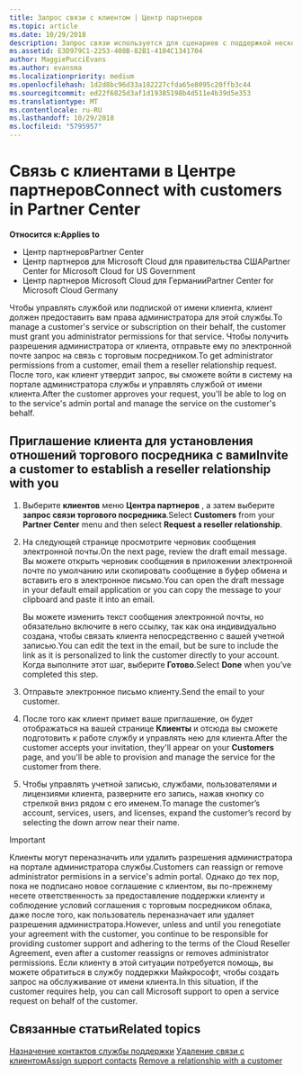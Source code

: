 ```yaml
---
title: Запрос связи с клиентом | Центр партнеров
ms.topic: article
ms.date: 10/29/2018
description: Запрос связи используется для сценариев с поддержкой нескольких партнеров и нескольких каналов. Он также используется, если клиент удаляет делегированные права администратора и вам нужно восстановить их для подготовки или поддержки клиента.
ms.assetid: E3D979C1-2253-408B-82B1-4104C1341704
author: MaggiePucciEvans
ms.author: evansma
ms.localizationpriority: medium
ms.openlocfilehash: 1d2d8bc96d33a182227cfda65e8095c20ffb3c44
ms.sourcegitcommit: ed22f6825d3af1d19385198b4d511e4b39d5e353
ms.translationtype: MT
ms.contentlocale: ru-RU
ms.lasthandoff: 10/29/2018
ms.locfileid: "5795957"
---
```

# <a name="connect-with-customers-in-partner-center"></a><span data-ttu-id="86408-104">Связь с клиентами в Центре партнеров</span><span class="sxs-lookup"><span data-stu-id="86408-104">Connect with customers in Partner Center</span></span>

**<span data-ttu-id="86408-105">Относится к:</span><span class="sxs-lookup"><span data-stu-id="86408-105">Applies to</span></span>**

-  <span data-ttu-id="86408-106">Центр партнеров</span><span class="sxs-lookup"><span data-stu-id="86408-106">Partner Center</span></span>
-  <span data-ttu-id="86408-107">Центр партнеров для Microsoft Cloud для правительства США</span><span class="sxs-lookup"><span data-stu-id="86408-107">Partner Center for Microsoft Cloud for US Government</span></span>
-  <span data-ttu-id="86408-108">Центр партнеров Microsoft Cloud для Германии</span><span class="sxs-lookup"><span data-stu-id="86408-108">Partner Center for Microsoft Cloud Germany</span></span>

<span data-ttu-id="86408-109">Чтобы управлять службой или подпиской от имени клиента, клиент должен предоставить вам права администратора для этой службы.</span><span class="sxs-lookup"><span data-stu-id="86408-109">To manage a customer's service or subscription on their behalf, the customer must grant you administrator permissions for that service.</span></span> <span data-ttu-id="86408-110">Чтобы получить разрешения администратора от клиента, отправьте ему по электронной почте запрос на связь с торговым посредником.</span><span class="sxs-lookup"><span data-stu-id="86408-110">To get administrator permissions from a customer, email them a reseller relationship request.</span></span> <span data-ttu-id="86408-111">После того, как клиент утвердит запрос, вы сможете войти в систему на портале администратора службы и управлять службой от имени клиента.</span><span class="sxs-lookup"><span data-stu-id="86408-111">After the customer approves your request, you'll be able to log on to the service's admin portal and manage the service on the customer's behalf.</span></span> 

## <a name="invite-a-customer-to-establish-a-reseller-relationship-with-you"></a><span data-ttu-id="86408-112">Приглашение клиента для установления отношений торгового посредника с вами</span><span class="sxs-lookup"><span data-stu-id="86408-112">Invite a customer to establish a reseller relationship with you</span></span>

1.  <span data-ttu-id="86408-113">Выберите **клиентов** меню **Центра партнеров** , а затем выберите **запрос связи торгового посредника**.</span><span class="sxs-lookup"><span data-stu-id="86408-113">Select **Customers** from your **Partner Center** menu and then select **Request a reseller relationship**.</span></span>

2.  <span data-ttu-id="86408-114">На следующей странице просмотрите черновик сообщения электронной почты.</span><span class="sxs-lookup"><span data-stu-id="86408-114">On the next page, review the draft email message.</span></span> <span data-ttu-id="86408-115">Вы можете открыть черновик сообщения в приложении электронной почте по умолчанию или скопировать сообщение в буфер обмена и вставить его в электронное письмо.</span><span class="sxs-lookup"><span data-stu-id="86408-115">You can open the draft message in your default email application or you can copy the message to your clipboard and paste it into an email.</span></span> 

    <span data-ttu-id="86408-116">Вы можете изменить текст сообщения электронной почты, но обязательно включите в него ссылку, так как она индивидуально создана, чтобы связать клиента непосредственно с вашей учетной записью.</span><span class="sxs-lookup"><span data-stu-id="86408-116">You can edit the text in the email, but be sure to include the link as it is personalized to link the customer directly to your account.</span></span> <span data-ttu-id="86408-117">Когда выполните этот шаг, выберите **Готово**.</span><span class="sxs-lookup"><span data-stu-id="86408-117">Select **Done** when you’ve completed this step.</span></span>

3.  <span data-ttu-id="86408-118">Отправьте электронное письмо клиенту.</span><span class="sxs-lookup"><span data-stu-id="86408-118">Send the email to your customer.</span></span>

4.  <span data-ttu-id="86408-119">После того как клиент примет ваше приглашение, он будет отображаться на вашей странице **Клиенты** и отсюда вы сможете подготовить к работе службу и управлять нею для клиента.</span><span class="sxs-lookup"><span data-stu-id="86408-119">After the customer accepts your invitation, they'll appear on your **Customers** page, and you'll be able to provision and manage the service for the customer from there.</span></span>

 
5.  <span data-ttu-id="86408-120">Чтобы управлять учетной записью, службами, пользователями и лицензиями клиента, разверните его запись, нажав кнопку со стрелкой вниз рядом с его именем.</span><span class="sxs-lookup"><span data-stu-id="86408-120">To manage the customer’s account, services, users, and licenses, expand the customer’s record by selecting the down arrow near their name.</span></span>


> [!IMPORTANT]  
> <span data-ttu-id="86408-121">Клиенты могут переназначить или удалить разрешения администратора на портале администратора службы.</span><span class="sxs-lookup"><span data-stu-id="86408-121">Customers can reassign or remove administrator permisions in a service's admin portal.</span></span> <span data-ttu-id="86408-122">Однако до тех пор, пока не подписано новое соглашение с клиентом, вы по-прежнему несете ответственность за предоставление поддержки клиенту и соблюдение условий соглашения с торговым посредником облака, даже после того, как пользователь переназначает или удаляет разрешения администратора.</span><span class="sxs-lookup"><span data-stu-id="86408-122">However, unless and until you renegotiate your agreement with the customer, you continue to be responsible for providing customer support and adhering to the terms of the Cloud Reseller Agreement, even after a customer reassigns or removes administrator permissions.</span></span> <span data-ttu-id="86408-123">Если клиенту в этой ситуации потребуется помощь, вы можете обратиться в службу поддержки Майкрософт, чтобы создать запрос на обслуживание от имени клиента.</span><span class="sxs-lookup"><span data-stu-id="86408-123">In this situation, if the customer requires help, you can call Microsoft support to open a service request on behalf of the customer.</span></span>

## <a name="related-topics"></a><span data-ttu-id="86408-124">Связанные статьи</span><span class="sxs-lookup"><span data-stu-id="86408-124">Related topics</span></span>

<span data-ttu-id="86408-125">[Назначение контактов службы поддержки](assign-support-contacts.md)
[Удаление связи с клиентом](remove-a-relationship.md)</span><span class="sxs-lookup"><span data-stu-id="86408-125">[Assign support contacts](assign-support-contacts.md)
[Remove a relationship with a customer](remove-a-relationship.md)</span></span>